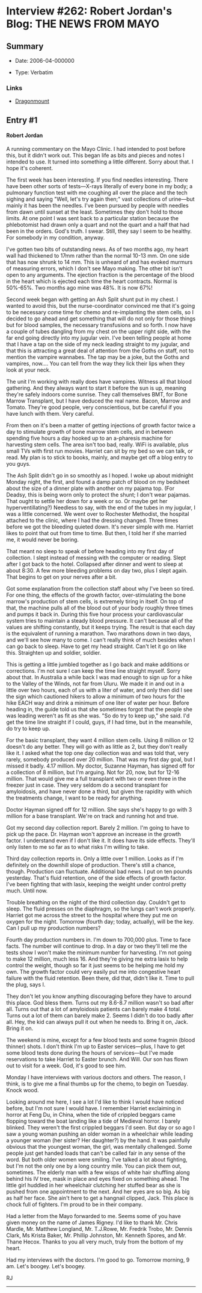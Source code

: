 # Interview #262: Robert Jordan's Blog: THE NEWS FROM MAYO

## Summary

- Date: 2006-04-000000

- Type: Verbatim

### Links

- [Dragonmount](http://www.dragonmount.com/forums/blog/4/entry-337-the-news-from-mayo/)


## Entry #1

#### Robert Jordan

A running commentary on the Mayo Clinic. I had intended to post before this, but it didn't work out. This began life as bits and pieces and notes I intended to use. It turned into something a little different. Sorry about that. I hope it's coherent.

The first week has been interesting. If you find needles interesting. There have been other sorts of tests—X-rays literally of every bone in my body; a pulmonary function test with me coughing all over the place and the tech sighing and saying "Well, let's try again then;" vast collections of urine—but mainly it has been the needles. I've been pursued by people with needles from dawn until sunset at the least. Sometimes they don't hold to those limits. At one point I was sent back to a particular station because the phlebotomist had drawn only a quart and not the quart and a half that had been in the orders. God's truth. I swear. Still, they say I seem to be healthy. For somebody in my condition, anyway.

I've gotten two bits of outstanding news. As of two months ago, my heart wall had thickened to 17mm rather than the normal 10-13 mm. On one side that has now shrunk to 14 mm. This is unheard of and has evoked murmurs of measuring errors, which I don't see Mayo making. The other bit isn't open to any arguments. The ejection fraction is the percentage of the blood in the heart which is ejected each time the heart contracts. Normal is 50%-65%. Two months ago mine was 48%. It is now 67%!

Second week began with getting an Ash Split shunt put in my chest. I wanted to avoid this, but the nurse-coordinator convinced me that it's going to be necessary come time for chemo and re-implanting the stem cells, so I decided to go ahead and get something that will do not only for those things but for blood samples, the necessary transfusions and so forth. I now have a couple of tubes dangling from my chest on the upper right side, with the far end going directly into my jugular vein. I've been telling people at home that I have a tap on the side of my neck leading straight to my jugular, and that this is attracting a great deal of attention from the Goths on staff, not to mention the vampire wannabes. The tap may be a joke, but the Goths and vampires, now.... You can tell from the way they lick their lips when they look at your neck.

The unit I'm working with really does have vampires. Witness all that blood gathering. And they always want to start it before the sun is up, meaning they're safely indoors come sunrise. They call themselves BMT, for Bone Marrow Transplant, but I have deduced the real name. Bacon, Marrow and Tomato. They're good people, very conscientious, but be careful if you have lunch with them. Very careful.

From then on it's been a matter of getting injections of growth factor twice a day to stimulate growth of bone marrow stem cells, and in between spending five hours a day hooked up to an a-pharesis machine for harvesting stem cells. The area isn't too bad, really. WiFi is available, plus small TVs with first run movies. Harriet can sit by my bed so we can talk, or read. My plan is to stick to books, mainly, and maybe get off a blog entry to you guys.

The Ash Split didn't go in so smoothly as I hoped. I woke up about midnight Monday night, the first, and found a damp patch of blood on my bedsheet about the size of a dinner plate with another on my pajama top. (For Deadsy, this is being worn only to protect the shunt; I don't wear pajamas. That ought to settle her down for a week or so. Or maybe get her hyperventillating?) Needless to say, with the end of the tubes in my jugular, I was a little concerned. We went over to Rochester Methodist, the hospital attached to the clinic, where I had the dressing changed. Three times before we got the bleeding quieted down. It's never simple with me. Harriet likes to point that out from time to time. But then, I told her if she married me, it would never be boring.

That meant no sleep to speak of before heading into my first day of collection. I slept instead of messing with the computer or reading. Slept after I got back to the hotel. Collapsed after dinner and went to sleep at about 8:30. A few more bleeding problems on day two, plus I slept again. That begins to get on your nerves after a bit.

Got some explanation from the collection staff about why I've been so tired. For one thing, the effects of the growth factor, over-stimulating the bone marrow's production of stem cells, is extremely tiring in itself. On top of that, the machine pulls all of the blood out of your body roughly three times and pumps it back in. During this five hour process your cardiovascular system tries to maintain a steady blood pressure. It can't because all of the values are shifting constantly, but it keeps trying. The result is that each day is the equivalent of running a marathon. Two marathons down in two days, and we'll see how many to come. I can't really think of much besides when I can go back to sleep. Have to get my head straight. Can't let it go on like this. Straighten up and soldier, soldier.

This is getting a little jumbled together as I go back and make additions or corrections. I'm not sure I can keep the time line straight myself. Sorry about that. In Australia a while back I was mad enough to sign up for a hike to the Valley of the Winds, not far from Uluru. We made it in and out in a little over two hours, each of us with a liter of water, and only then did I see the sign which cautioned hikers to allow a minimum of two hours for the hike EACH way and drink a minimum of one liter of water per hour. Before heading in, the guide told us that she sometimes forgot that the people she was leading weren't as fit as she was. "So do try to keep up," she said. I'd get the time line straight if I could, guys, if I had time, but in the meanwhile, do try to keep up.

For the basic transplant, they want 4 million stem cells. Using 8 million or 12 doesn't do any better. They will go with as little as 2, but they don't really like it. I asked what the top one day collection was and was told that, very rarely, somebody produced over 20 million. That was my first day goal, but I missed it badly. 4.17 million. My doctor, Suzanne Hayman, has signed off for a collection of 8 million, but I'm arguing. Not for 20, now, but for 12-16 million. That would give me a full transplant with two or even three in the freezer just in case. They very seldom do a second transplant for amyloidosis, and have never done a third, but given the rapidity with which the treatments change, I want to be ready for anything.

Doctor Hayman signed off for 12 million. She says she's happy to go with 3 million for a base transplant. We're on track and running hot and true.

Got my second day collection report. Barely 2 million. I'm going to have to pick up the pace. Dr. Hayman won't approve an increase in the growth factor. I understand even if I don't like it. It does have its side effects. They'll only listen to me so far as to what risks I'm willing to take.

Third day collection reports in. Only a little over 1 million. Looks as if I'm definitely on the downhill slope of production. There's still a chance, though. Production can fluctuate. Additional bad news. I put on ten pounds yesterday. That's fluid retention, one of the side effects of growth factor. I've been fighting that with lasix, keeping the weight under control pretty much. Until now.

Trouble breathing on the night of the third collection day. Couldn't get to sleep. The fluid presses on the diaphragm, so the lungs can't work properly. Harriet got me across the street to the hospital where they put me on oxygen for the night. Tomorrow (fourth day; today, actually), will be the key. Can I pull up my production numbers?

Fourth day production numbers in. I'm down to 700,000 plus. Time to face facts. The number will continue to drop. In a day or two they'll tell me the tests show I won't make the minimum number for harvesting. I'm not going to make 12 million, much less 16. And they're giving me extra lasix to help control the weight, though so far it just seems to be helping me hold my own. The growth factor could very easily put me into congestive heart failure with the fluid retention. Been there, did that, didn't like it. Time to pull the plug, says I.

They don't let you know anything discouraging before they have to around this place. God bless them. Turns out my 8.6-8.7 million wasn't so bad after all. Turns out that a lot of amyloidosis patients can barely make 4 total. Turns out a lot of them can barely make 2. Seems I didn't do too badly after all. Hey, the kid can always pull it out when he needs to. Bring it on, Jack. Bring it on.

The weekend is mine, except for a few blood tests and some fragmin (blood thinner) shots. I don't think I'm up to Easter services—plus, I have to get some blood tests done during the hours of services—but I've made reservations to take Harriet to Easter brunch. And Will. Our son has flown out to visit for a week. God, it's good to see him.

Monday I have interviews with various doctors and others. The reason, I think, is to give me a final thumbs up for the chemo, to begin on Tuesday. Knock wood.

Looking around me here, I see a lot I'd like to think I would have noticed before, but I'm not sure I would have. I remember Harriet exclaiming in horror at Feng Du, in China, when the tide of crippled beggars came flopping toward the boat landing like a tide of Medieval horror. I barely blinked. They weren't the first crippled beggars I'd seen. But day or so ago I saw a young woman pushing an older woman in a wheelchair while leading a younger woman (her sister? Her daughter?) by the hand. It was painfully obvious that the youngest woman, the girl, was mentally challenged. Some people just get handed loads that can't be called fair in any sense of the word. But both older women were smiling. I've talked a lot about fighting, but I'm not the only one by a long country mile. You can pick them out, sometimes. The elderly man with a few wisps of white hair shuffling along behind his IV tree, mask in place and eyes fixed on something ahead. The little girl huddled in her wheelchair clutching her stuffed bear as she is pushed from one appointment to the next. And her eyes are so big. As big as half her face. She ain't here to get a hangnail clipped, Jack. This place is chock full of fighters. I'm proud to be in their company.

Had a letter from the Mayo forwarded to me. Seems some of you have given money on the name of James Rigney. I'd like to thank Mr. Chris Mardle, Mr. Matthew Longland, Mr. T.J.Rowe, Mr. Fredrik Trobo, Mr. Dennis Clark, Ms Krista Baker, Mr. Phillip Johnston, Mr. Kenneth Spores, and Mr. Thane Hecox. Thanks to you all very much, truly from the bottom of my heart.

Had my interviews with the doctors. I'm good to go. Tomorrow morning, 9 am. Let's boogey. Let's boogey.

RJ


---

